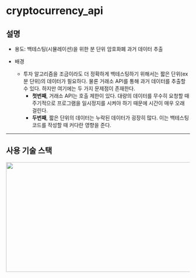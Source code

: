# cryptocurrency_api

## 설명
- 용도: 백테스팅(시뮬레이션)을 위한 분 단위 암호화폐 과거 데이터 추출

- 배경
  - 투자 알고리즘을 조금이라도 더 정확하게 백테스팅하기 위해서는 짧은 단위(ex 분 단위)의 데이터가 필요하다. 물론 거래소 API를 통해 과거 데이터를 추출할 수 있다. 하지만 여기에는 두 가지 문제점이 존재한다.
    - **첫번째**, 거래소 API는 호출 제한이 있다. 대량의 데이터를 무수히 요청할 때 주기적으로 프로그램을 일시정지를 시켜야 하기 때문에 시간이 매우 오래 걸린다. 
    - **두번째**, 짧은 단위의 데이터는 누락된 데이터가 굉장히 많다. 이는 백테스팅 코드를 작성할 때 커다란 영향을 준다.


-------------------------


## 사용 기술 스택



<p align="center"><img src="https://user-images.githubusercontent.com/70648382/144241845-f5acacca-9a8c-43fa-adce-3bb2a859461f.png" class="center" width="600" height="300" /></p>
